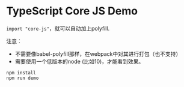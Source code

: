 TypeScript Core JS Demo
=======================

`import "core-js"`，就可以自动加上polyfill.

注意：
- 不需要像babel-polyfill那样，在webpack中对其进行打包（也不支持）
- 需要使用一个低版本的node (比如10)，才能看到效果。

```
npm install
npm run demo
```
